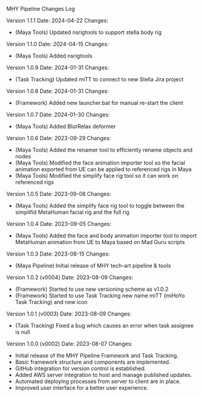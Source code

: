 MHY Pipeline Changes Log


Version 1.1.1
Date: 2024-04-22
Changes:
- (Maya Tools) Updated nsrigtools to support stella body rig


Version 1.1.0
Date: 2024-04-15
Changes:
- (Maya Tools) Added nsrigtools


Version 1.0.9
Date: 2024-01-31
Changes:
- (Task Tracking) Updated miTT to connect to new Stella Jira project


Version 1.0.8
Date: 2024-01-31
Changes:
- (Framework) Added new launcher.bat for manual re-start the client


Version 1.0.7
Date: 2024-01-30
Changes:
- (Maya Tools) Added BlurRelax deformer


Version 1.0.6
Date: 2023-09-29
Changes:
- (Maya Tools) Added the renamer tool to efficiently rename objects and nodes
- (Maya Tools) Modified the face animation importer tool so the facial animation exported from UE can be applied to referenced rigs in Maya
- (Maya Tools) Modified the simplify face rig tool so it can work on referenced rigs


Version 1.0.5
Date: 2023-09-08
Changes:
- (Maya Tools) Added the simplify face rig tool to toggle between the simplifid MetaHuman facial rig and the full rig


Version 1.0.4
Date: 2023-09-05
Changes:
- (Maya Tools) Added the face and body animation importer tool to import MetaHuman animation from UE to Maya based on Mad Guru scripts


Version 1.0.3
Date: 2023-08-15
Changes:
- (Maya Pipeline) Initial release of MHY tech-art pipeline & tools


Version 1.0.2 (v0004)
Date: 2023-08-09
Changes:
- (Framework) Started to use new versioning scheme as v1.0.2
- (Framework) Started to use Task Tracking new name miTT (miHoYo Task Tracking) and new icon


Version 1.0.1 (v0003)
Date: 2023-08-09
Changes:
- (Task Tracking) Fixed a bug which causes an error when task assignee is null


Version 1.0.0 (v0002)
Date: 2023-08-07
Changes:
- Initial release of the MHY Pipeline Framework and Task Tracking.
- Basic framework structure and components are implemented.
- GitHub integration for version control is established.
- Added AWS server integration to host and manage published updates.
- Automated deploying processes from server to client are in place.
- Improved user interface for a better user experience.
